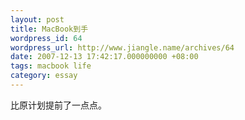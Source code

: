 ```yaml
---
layout: post
title: MacBook到手
wordpress_id: 64
wordpress_url: http://www.jiangle.name/archives/64
date: 2007-12-13 17:42:17.000000000 +08:00
tags: macbook life
category: essay
---
```

比原计划提前了一点点。
